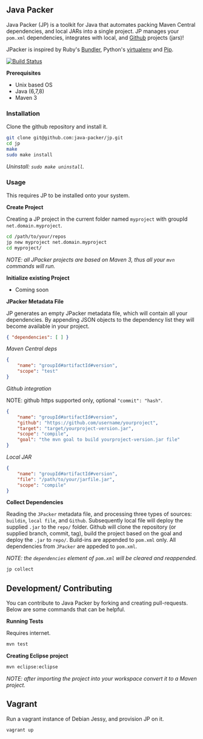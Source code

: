 ## Java Packer

Java Packer (JP) is a toolkit for Java that automates packing Maven Central dependencies, and local JARs into a single project. JP manages your `pom.xml` dependencies, integrates with local, and [Github](http://github.com) projects (jars)!

JPacker is inspired by Ruby's [Bundler](http://bundler.io/), Python's [virtualenv](https://virtualenv.readthedocs.org/en/latest/) and [Pip](https://pip.readthedocs.org/en/latest/).

[![Build Status](https://travis-ci.org/java-packer/jp.svg?branch=master)](https://travis-ci.org/java-packer/jp)

**Prerequisites**

* Unix based OS
* Java (6,7,8)
* Maven 3

### Installation

Clone the github repository and install it.

```bash
git clone git@github.com:java-packer/jp.git
cd jp
make
sudo make install
```

*Uninstall: `sudo make uninstall`.*


### Usage

This requires JP to be installed onto your system.

**Create Project**

Creating a JP project in the current folder named `myproject` with groupId `net.domain.myproject`.

```bash
cd /path/to/your/repos
jp new myproject net.domain.myproject
cd myproject/
```

*NOTE: all JPacker projects are based on Maven 3, thus all your `mvn` commands will run.*

**Initialize existing Project**

* Coming soon


**JPacker Metadata File**

JP generates an empty JPacker metadata file, which will contain all your dependencies. By appending JSON objects to the dependency list they will become available in your project.

```json
{ "dependencies": [ ] }
```

*Maven Central deps*

```json
{
	"name": "groupId#artifactId#version",
	"scope": "test"
}
```

*Github integration*

NOTE: github https supported only, optional `"commit": "hash"`.

```json
{
	"name": "groupId#artifactId#version",
	"github": "https://github.com/username/yourproject",
	"target": "target/yourproject-version.jar",
	"scope": "compile",
	"goal": "the mvn goal to build yourproject-version.jar file"
}
```

*Local JAR*

```json
{
	"name": "groupId#artifactId#version",
	"file": "/path/to/your/jarfile.jar",
	"scope": "compile"
}
```

**Collect Dependencies**

Reading the `JPacker` metadata file, and processing three types of sources: `buildin`, `local file`, and `Github`. Subsequently local file will deploy the supplied `.jar` to the `repo/` folder. Github will clone the repository (or supplied branch, commit, tag), build the project based on the goal and deploy the `.jar` to `repo/`. Build-ins are appended to `pom.xml` only. All dependencies from `JPacker` are appeded to `pom.xml`.

*NOTE: the `dependencies` element of `pom.xml` will be cleared and reappended.*

```bash
jp collect
```


## Development/ Contributing

You can contribute to Java Packer by forking and creating pull-requests. Below are some commands that can be helpful.

**Running Tests**

Requires internet.

```bash
mvn test
```

**Creating Eclipse project**

```bash
mvn eclipse:eclipse
```

*NOTE: after importing the project into your workspace convert it to a Maven project.*


## Vagrant

Run a vagrant instance of Debian Jessy, and provision JP on it.

```bash
vagrant up
```





